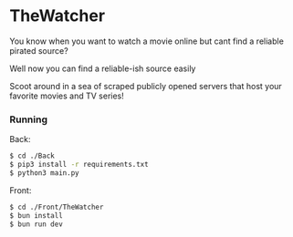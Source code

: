 # TheWatcher
You know when you want to watch a movie online but cant find a reliable pirated source?

Well now you can find a reliable-ish source easily

Scoot around in a sea of scraped publicly opened servers that host your favorite movies and TV series!

### Running
Back:
```bash
$ cd ./Back
$ pip3 install -r requirements.txt
$ python3 main.py
```

Front:
```bash
$ cd ./Front/TheWatcher
$ bun install
$ bun run dev
```
